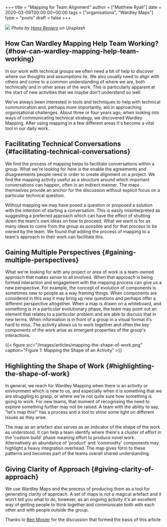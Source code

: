 +++
title = "Mapping for Team Alignment"
author = ["Matthew Ryall"]
date = 2020-03-09T00:00:00+00:00
tags = ["organisations", "Wardley Maps"]
type = "posts"
draft = false
+++

![](/images/articles/hans-reniers-Y8C-AVKpsDY-unsplash.jpg)
_Photo by [Hans Reniers](https://unsplash.com/@hansreniers) on Unsplash_


## How Can Wardley Mapping Help Team Working? {#how-can-wardley-mapping-help-team-working}

In our work with technical groups we often need a bit of help to discover
where our thoughts and assumptions lie. We also usually need to align with
others and come to a common understanding of where we are, both technically
and in other areas of the work. This is particularly apparent at the start
of new activities that we maybe don't understand so well.

We've always been interested in tools and techniques to help with technical
communication and, perhaps more importantly, aid in approaching
organisational challenges. About three or four years ago, when looking
into ways of communicating technical strategy, we discovered Wardley
Mapping. After using mapping in a few different areas it's become a vital
tool in our daily work.


## Facilitating Technical Conversations {#facilitating-technical-conversations}

We find the process of mapping helps to facilitate conversations within a
group. What we're looking for here is the enable the agreements and
disagreements people need in order to create alignment on a project. We find
the mapping activity useful as a structure around which important
conversations can happen, often in an indirect manner. The maps themselves
provide an anchor for the discussion without explicit focus on a particular
technical question.

Without mapping we may have posed a question or proposed a solution with the
intention of starting a conversation. This is easily misinterpreted as
suggesting a preferred approach which can have the effect of shutting down
the team's own ideas on how to proceed. What we want is for as many ideas to
come from the group as possible and for that process to be owned by the
team. We found that adding the process of mapping to a team's approach to
their work can facilitate this.


## Gaining Multiple Perspectives {#gaining-multiple-perspectives}

What we're looking for with any project or area of work is a team-owned
approach that makes sense to all involved. When that approach is being
formed interaction and engagement with the mapping process can give us a new
perspective. For example, the concept of evolution of components is
sometimes new to people as a way framing things. When components are
considered in this way it may bring up new questions and perhaps offer a
different perspective altogether. When a map is drawn on a whiteboard, and
something is in a particular evolutionary phase, the team may point out an
element that relates to a particular problem and are able to discuss that in
new terms. When information is in front of a group in a visual format it’s
hard to miss. The activity allows us to work together and often the key
components of the work arise as emergent properties of the group's
interactions.

{{< figure src="/images/articles/mapping-the-shape-of-work.png" caption="Figure 1: Mapping the Shape of an Activity" >}}


## Highlighting the Shape of Work {#highlighting-the-shape-of-work}

In general, we reach for Wardley Mapping when there is an activity or
environment which is new to us, and especially when it is something that we
are struggling to grasp, or where we're not quite sure how something is
going to work. For new teams, that moment of recognising the need to
explore something further may not be raised. A team with the ability to say,
"let's map this!" has a process and a tool to shine some light on different
issues as they arise.

The map as an artefact also serves as an indicator of the shape of the work
as understood. It can help a team identify where there's a cluster of effort
in the 'custom build' phase meaning effort to produce novel work.
Alternatively an abundance of 'product' and 'commodity' components may
highlight a heavy integration overhead. The map gives form to these patterns
and becomes part of the teams overall shared understanding.


## Giving Clarity of Approach {#giving-clarity-of-approach}

We use Wardley Maps and the process of producing them as a tool for
generating clarity of approach. A set of maps is not a magical artefact and
it won't tell you what to do, however, as an ongoing activity it's an
excellent way of getting people to think together and communicate both with
each other and with people outside the group.

Thanks to [Ben Mosier](https://hiredthought.com/) for the discussion that formed the basis of this
article

